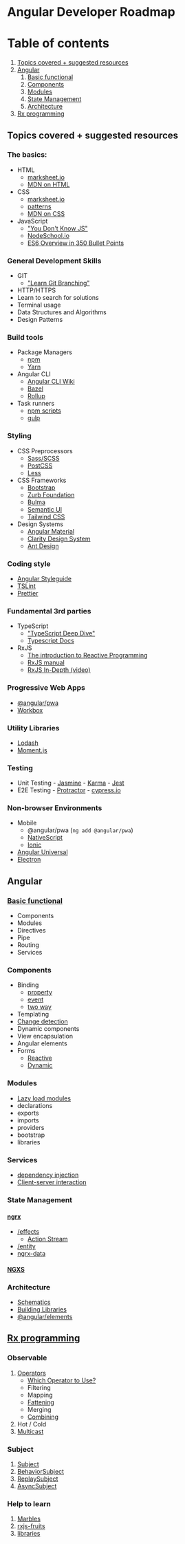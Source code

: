 # Angular Developer Roadmap
# Table of contents  
1. [Topics covered + suggested resources](https://github.com/doctorc30/angular-developer-roadmap#topics-covered--suggested-resources)
1. [Angular](https://github.com/doctorc30/angular-developer-roadmap#angular)
    1. [Basic functional](https://github.com/doctorc30/angular-developer-roadmap#basic-functional)
    2. [Components](https://github.com/doctorc30/angular-developer-roadmap#components)
    3. [Modules](https://github.com/doctorc30/angular-developer-roadmap#modules)
    4. [State Management](https://github.com/doctorc30/angular-developer-roadmap#state-management)
    5. [Architecture](https://github.com/doctorc30/angular-developer-roadmap#architecture)
3. [Rx programming](https://github.com/doctorc30/angular-developer-roadmap#rx-programming)

## Topics covered + suggested resources
### The basics:
- HTML
  - [marksheet.io](https://marksheet.io/)
  - [MDN on HTML](https://developer.mozilla.org/en-US/docs/Web/HTML)
- CSS
  - [marksheet.io](https://marksheet.io/)
  - [patterns](https://csslayout.io/)   
  - [MDN on CSS](https://developer.mozilla.org/en-US/docs/Web/CSS)
- JavaScript
  - ["You Don't Know JS"](https://github.com/getify/You-Dont-Know-JS)
  - [NodeSchool.io](https://nodeschool.io/)
  - [ES6 Overview in 350 Bullet Points](https://ponyfoo.com/articles/es6)
### General Development Skills
- GIT
   - ["Learn Git Branching"](https://learngitbranching.js.org/)
- HTTP/HTTPS
- Learn to search for solutions
- Terminal usage
- Data Structures and Algorithms
- Design Patterns
### Build tools
- Package Managers
  - [npm](https://www.npmjs.com/)
  - [Yarn](https://yarnpkg.com/lang/en/)
- Angular CLI
  - [Angular CLI Wiki](https://github.com/angular/angular-cli/wiki)
  - [Bazel](https://bazel.build/)
  - [Rollup](https://rollupjs.org/guide/en)
- Task runners
  - [npm scripts](https://medium.freecodecamp.org/introduction-to-npm-scripts-1dbb2ae01633)
  - [gulp](https://gulpjs.com/)
### Styling
- CSS Preprocessors
  - [Sass/SCSS](https://sass-lang.com/guide)
  - [PostCSS](https://postcss.org/)
  - [Less](http://lesscss.org/)
- CSS Frameworks
  - [Bootstrap](https://getbootstrap.com/)
  - [Zurb Foundation](https://foundation.zurb.com/)
  - [Bulma](https://bulma.io/)
  - [Semantic UI](https://semantic-ui.com/)
  - [Tailwind CSS](https://tailwindcss.com/)
- Design Systems
  - [Angular Material](https://material.angular.io/)
  - [Clarity Design System](https://vmware.github.io/clarity/)
  - [Ant Design](https://ng.ant.design/docs/introduce/en)

### Coding style
- [Angular Styleguide](https://angular.io/guide/styleguide)
- [TSLint](https://palantir.github.io/tslint/)
- [Prettier](https://prettier.io/)
### Fundamental 3rd parties
- TypeScript
  - ["TypeScript Deep Dive"](https://github.com/basarat/typescript-book)
  - [Typescript Docs](https://www.typescriptlang.org/docs/)
- RxJS
  - [The introduction to Reactive Programming](https://gist.github.com/staltz/868e7e9bc2a7b8c1f754)
  - [RxJS manual](http://reactivex.io/rxjs/manual/overview.html#introduction)
  - [RxJS In-Depth (video)](https://www.youtube.com/watch?v=KOOT7BArVHQ)

### Progressive Web Apps
- [@angular/pwa](https://angular.io/guide/service-worker-getting-started)
- [Workbox](https://developers.google.com/web/tools/workbox/)
### Utility Libraries
- [Lodash](https://lodash.com/)
- [Moment.js](https://momentjs.com/)
### Testing
- Unit Testing
      - [Jasmine](https://jasmine.github.io/)
      - [Karma](http://karma-runner.github.io/2.0/index.html)
      - [Jest](http://jestjs.io/)
- E2E Testing
      - [Protractor](https://www.protractortest.org/#/)
      - [cypress.io](https://www.cypress.io/)
### Non-browser Environments
- Mobile
  - @angular/pwa (`ng add @angular/pwa`)
  - [NativeScript](https://www.nativescript.org/)
  - [Ionic](https://ionicframework.com/)
- [Angular Universal](https://universal.angular.io/)
- [Electron](https://electronjs.org/)

## Angular
### [Basic functional](https://angular.io/guide/architecture)
- Components
- Modules
- Directives
- Pipe
- Routing
- Services
### Components
- Binding
   - [property](https://angular.io/guide/property-binding)
   - [event](https://angular.io/guide/event-binding)
   - [two way](https://angular.io/guide/two-way-binding)
- Templating
- [Change detection](https://indepth.dev/posts/1053/everything-you-need-to-know-about-change-detection-in-angular)
- Dynamic components
- View encapsulation
- Angular elements
- Forms
    - [Reactive](https://angular.io/guide/reactive-forms)
    - [Dynamic](https://angular.io/guide/dynamic-form)
### Modules
- [Lazy load modules](https://angular.io/guide/lazy-loading-ngmodules)
- declarations
- exports
- imports
- providers
- bootstrap
- libraries
### Services
- [dependency injection](https://angular.io/guide/architecture-services)
- [Client-server interaction](https://angular.io/guide/architecture-next-steps#client-server-interaction)

### State Management
#### [ngrx](https://github.com/ngrx/platform/blob/master/docs/store/README.md)
  - [/effects](https://github.com/ngrx/platform/blob/master/docs/effects/README.md)
    - [Action Stream](https://medium.com/@tanya/understanding-ngrx-effects-and-the-action-stream-1a74996a0c1c#:~:text=NgRx%20Effects%20allow%20us%20to,and%20also%20as%20its%20destination.) 
  - [/entity](https://github.com/ngrx/platform/tree/master/docs/entity/README.md)
  - [ngrx-data](https://github.com/johnpapa/angular-ngrx-data)
#### [NGXS](https://ngxs.gitbook.io/ngxs/)

### Architecture
- [Schematics](https://www.npmjs.com/package/@angular-devkit/schematics)
- [Building Libraries](https://medium.com/@tomsu/how-to-build-a-library-for-angular-apps-4f9b38b0ed11)
- [@angular/elements](https://angular.io/guide/elements)
    
## [Rx programming](http://reactivex.io/)
### Observable
1. [Operators](https://rxjs-dev.firebaseapp.com/guide/operators)
    - [Which Operator to Use?](https://github.com/Reactive-Extensions/RxJS/blob/master/doc/gettingstarted/which-instance.md)
    - Filtering
    - Mapping
    - [Fattening](https://www.youtube.com/watch?v=rUZ9CjcaCEw)
    - Merging
    - [Combining](https://scotch.io/tutorials/rxjs-operators-for-dummies-forkjoin-zip-combinelatest-withlatestfrom/amp)
1. Hot / Cold  
1. [Multicast](http://reactivex.io/rxjs/manual/overview.html#multicasted-observables)
### Subject
1. [Subject](http://reactivex.io/rxjs/manual/overview.html#subject)
1. [BehaviorSubject](http://reactivex.io/rxjs/manual/overview.html#behaviorsubject)
1. [ReplaySubject](http://reactivex.io/rxjs/manual/overview.html#replaysubject)
1. [AsyncSubject](http://reactivex.io/rxjs/manual/overview.html#asyncsubject)

### Help to learn
1. [Marbles](https://rxmarbles.com/)
1. [rxjs-fruits](https://www.rxjs-fruits.com/subscribe)
1. [libraries](https://habr.com/ru/post/348818/)
    


